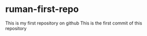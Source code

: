 # ruman-first-repo
This is my first repository on github
This is the first commit of this repository

